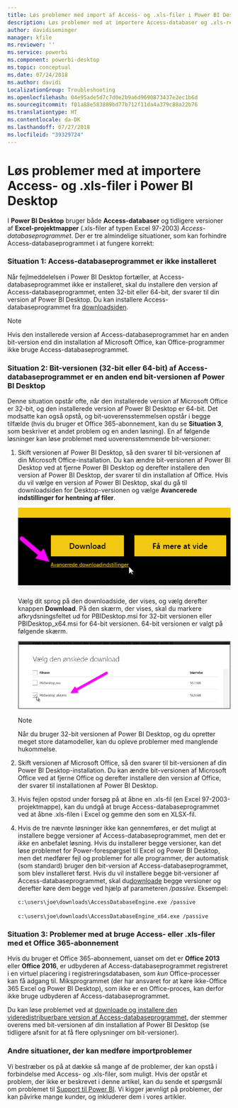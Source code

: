 ```yaml
---
title: Løs problemer med import af Access- og .xls-filer i Power BI Desktop
description: Løs problemer med at importere Access-databaser og .xls-regneark til Power BI Desktop og Power Query
author: davidiseminger
manager: kfile
ms.reviewer: ''
ms.service: powerbi
ms.component: powerbi-desktop
ms.topic: conceptual
ms.date: 07/24/2018
ms.author: davidi
LocalizationGroup: Troubleshooting
ms.openlocfilehash: 04e95ade5d7c7d0e2b9a6d9690873437e2ec1b6d
ms.sourcegitcommit: f01a88e583889bd77b712f11da4a379c88a22b76
ms.translationtype: HT
ms.contentlocale: da-DK
ms.lasthandoff: 07/27/2018
ms.locfileid: "39329724"
---
```

# <a name="resolve-issues-importing-access-and-xls-files-in-power-bi-desktop"></a>Løs problemer med at importere Access- og .xls-filer i Power BI Desktop
I **Power BI Desktop** bruger både **Access-databaser** og tidligere versioner af **Excel-projektmapper** (.xls-filer af typen Excel 97-2003) *Access-databaseprogrammet*. Der er tre almindelige situationer, som kan forhindre Access-databaseprogrammet i at fungere korrekt:

### <a name="situation-1-no-access-database-engine-installed"></a>Situation 1: Access-databaseprogrammet er ikke installeret
Når fejlmeddelelsen i Power BI Desktop fortæller, at Access-databaseprogrammet ikke er installeret, skal du installere den version af Access-databaseprogrammet, enten 32-bit eller 64-bit, der svarer til din version af Power BI Desktop. Du kan installere Access-databaseprogrammet fra [downloadsiden](http://www.microsoft.com/en-us/download/details.aspx?id=13255).

>[!NOTE]
>Hvis den installerede version af Access-databaseprogrammet har en anden bit-version end din installation af Microsoft Office, kan Office-programmer ikke bruge Access-databaseprogrammet.

### <a name="situation-2-the-access-database-engine-bit-version-32-bit-or-64-bit-is-different-from-your-power-bi-desktop-bit-version"></a>Situation 2: Bit-versionen (32-bit eller 64-bit) af Access-databaseprogrammet er en anden end bit-versionen af Power BI Desktop
Denne situation opstår ofte, når den installerede version af Microsoft Office er 32-bit, og den installerede version af Power BI Desktop er 64-bit. Det modsatte kan også opstå, og bit-uoverensstemmelsen opstår i begge tilfælde (hvis du bruger et Office 365-abonnement, kan du se **Situation 3**, som beskriver et andet problem og en anden løsning). En af følgende løsninger kan løse problemet med uoverensstemmende bit-versioner:

1. Skift versionen af Power BI Desktop, så den svarer til bit-versionen af din Microsoft Office-installation. Du kan ændre bit-versionen af Power BI Desktop ved at fjerne Power BI Desktop og derefter installere den version af Power BI Desktop, der svarer til din installation af Office. Hvis du vil vælge en version af Power BI Desktop, skal du gå til downloadsiden for Desktop-versionen og vælge **Avancerede indstillinger for hentning af filer**.
   
   ![](media/desktop-access-database-errors/desktop-access-errors-1.png)
   
   Vælg dit sprog på den downloadside, der vises, og vælg derefter knappen **Download**. På den skærm, der vises, skal du markere afkrydsningsfeltet ud for PBIDesktop.msi for 32-bit versionen eller PBIDesktop_x64.msi for 64-bit versionen. 64-bit versionen er valgt på følgende skærm.
   
   ![](media/desktop-access-database-errors/desktop-access-errors-2.png)
   
   >[!NOTE]
   >Når du bruger 32-bit versionen af Power BI Desktop, og du opretter meget store datamodeller, kan du opleve problemer med manglende hukommelse.
2. Skift versionen af Microsoft Office, så den svarer til bit-versionen af din Power BI Desktop-installation. Du kan ændre bit-versionen af Microsoft Office ved at fjerne Office og derefter installere den version af Office, der svarer til installationen af Power BI Desktop.
3. Hvis fejlen opstod under forsøg på at åbne en .xls-fil (en Excel 97-2003-projektmappe), kan du undgå at bruge Access-databaseprogrammet ved at åbne .xls-filen i Excel og gemme den som en XLSX-fil.
4. Hvis de tre nævnte løsninger ikke kan gennemføres, er det muligt at installere begge versioner af Access-databaseprogrammet, men det er *ikke* en anbefalet løsning. Hvis du installerer begge versioner, kan det løse problemet for Power-forespørgsel til Excel og Power BI Desktop, men det medfører fejl og problemer for alle programmer, der automatisk (som standard) bruger den bit-version af Access-databaseprogrammet, som blev installeret først. Hvis du vil installere begge bit-versioner af Access-databaseprogrammet, skal du[downloade](http://www.microsoft.com/en-us/download/details.aspx?id=13255) begge versioner og derefter køre dem begge ved hjælp af parameteren */passive*. Eksempel:
   
       c:\users\joe\downloads\AccessDatabaseEngine.exe /passive
   
       c:\users\joe\downloads\AccessDatabaseEngine_x64.exe /passive

### <a name="situation-3-trouble-using-access-or-xls-files-with-an-office-365-subscription"></a>Situation 3: Problemer med at bruge Access- eller .xls-filer med et Office 365-abonnement
Hvis du bruger et Office 365-abonnement, uanset om det er **Office 2013** eller **Office 2016**, er udbyderen af Access-databaseprogrammet registreret i en virtuel placering i registreringsdatabasen, som *kun* Office-processer kan få adgang til. Miksprogrammet (der har ansvaret for at køre ikke-Office 365 Excel og Power BI Desktop), som ikke er en Office-proces, kan derfor ikke bruge udbyderen af Access-databaseprogrammet.

Du kan løse problemet ved at [downloade og installere den videredistribuerbare version af Access-databaseprogrammet](http://www.microsoft.com/en-us/download/details.aspx?id=13255), der stemmer overens med bit-versionen af din installation af Power BI Desktop (se tidligere afsnit for at få flere oplysninger om bit-versioner).

### <a name="other-situations-that-cause-import-issues"></a>Andre situationer, der kan medføre importproblemer
Vi bestræber os på at dække så mange af de problemer, der kan opstå i forbindelse med Access- og .xls-filer, som muligt. Hvis der opstår et problem, der ikke er beskrevet i denne artikel, kan du sende et spørgsmål om problemet til [Support til Power BI](https://powerbi.microsoft.com/support/). Vi kigger jævnligt på problemer, der kan påvirke mange kunder, og inkluderer dem i vores artikler.

